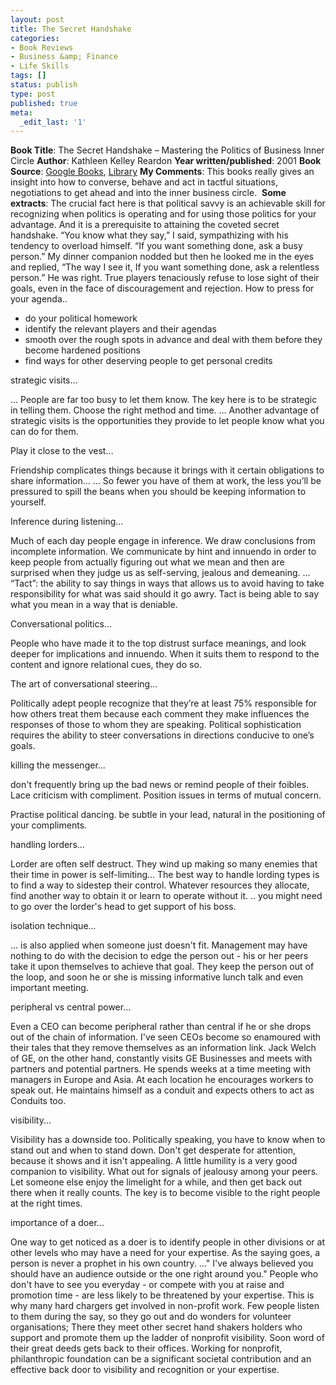 ```yaml
---
layout: post
title: The Secret Handshake
categories:
- Book Reviews
- Business &amp; Finance
- Life Skills
tags: []
status: publish
type: post
published: true
meta:
  _edit_last: '1'
---
```

**Book Title**: The Secret Handshake – Mastering the Politics of Business Inner Circle **Author**: Kathleen Kelley Reardon **Year written/published**: 2001 **Book Source**: [Google Books](http://books.google.com/books?id=-gmZAAAACAAJ&dq=the+secret+handshake), [Library](http://vistaweb.nlb.gov.sg/cgi-bin/cw_cgi?fullRecord+14951+3002+9928667+2+0) **My Comments**: This books really gives an insight into how to converse, behave and act in tactful situations, negotiations to get ahead and into the inner business circle.  **Some extracts**: The crucial fact here is that political savvy is an achievable skill for recognizing when politics is operating and for using those politics for your advantage. And it is a prerequisite to attaining the coveted secret handshake. “You know what they say,” I said, sympathizing with his tendency to overload himself. “If you want something done, ask a busy person.” My dinner companion nodded but then he looked me in the eyes and replied, “The way I see it, If you want something done, ask a relentless person.” He was right. True players tenaciously refuse to lose sight of their goals, even in the face of discouragement and rejection. How to press for your agenda..
- do your political homework
- identify the relevant players and their agendas
- smooth over the rough spots in advance and deal with them before they become hardened positions
- find ways for other deserving people to get personal credits

strategic visits…

… People are far too busy to let them know. The key here is to be strategic in telling them. Choose the right method and time. … Another advantage of strategic visits is the opportunities they provide to let people know what you can do for them.

Play it close to the vest…

Friendship complicates things because it brings with it certain obligations to share information… … So fewer you have of them at work, the less you’ll be pressured to spill the beans when you should be keeping information to yourself.

Inference during listening…

Much of each day people engage in inference. We draw conclusions from incomplete information. We communicate by hint and innuendo in order to keep people from actually figuring out what we mean and then are surprised when they judge us as self-serving, jealous and demeaning. … “Tact”: the ability to say things in ways that allows us to avoid having to take responsibility for what was said should it go awry. Tact is being able to say what you mean in a way that is deniable.

Conversational politics…

People who have made it to the top distrust surface meanings, and look deeper for implications and innuendo. When it suits them to respond to the content and ignore relational cues, they do so. 

The art of conversational steering…

Politically adept people recognize that they’re at least 75% responsible for how others treat them because each comment they make influences the responses of those to whom they are speaking. Political sophistication requires the ability to steer conversations in directions conducive to one’s goals. 

killing the messenger...

don't frequently bring up the bad news or remind people of their foibles. Lace criticism with compliment. Position issues in terms of mutual concern. 

Practise political dancing. be subtle in your lead, natural in the positioning of your compliments.

handling lorders...

Lorder are often self destruct. They wind up making so many enemies that their time in power is self-limiting... The best way to handle lording types is to find a way to sidestep their control. Whatever resources they allocate, find another way to obtain it or learn to operate without it. .. you might need to go over the lorder's head to get support of his boss.

isolation technique...

... is also applied when someone just doesn't fit. Management may have nothing to do with the decision to edge the person out - his or her peers take it upon themselves to achieve that goal. They keep the person out of the loop, and soon he or she is missing informative lunch talk and even important meeting.

peripheral vs central power...

Even a CEO can become peripheral rather than central if he or she drops out of the chain of information. I've seen CEOs become so enamoured with their tales that they remove themselves as an information link. Jack Welch of GE, on the other hand, constantly visits GE Businesses and meets with partners and potential partners. He spends weeks at a time meeting with managers in Europe and Asia. At each location he encourages workers to speak out. He maintains himself as a conduit and expects others to act as Conduits too.

visibility...

Visibility has a downside too. Politically speaking, you have to know when to stand out and when to stand down. Don't get desperate for attention, because it shows and it isn't appealing. A little humility is a very good companion to visibility. What out for signals of jealousy among your peers. Let someone else enjoy the limelight for a while, and then get back out there when it really counts. The key is to become visible to the right people at the right times.

importance of a doer...

One way to get noticed as a doer is to identify people in other divisions or at other levels who may have a need for your expertise. As the saying goes, a person is never a prophet in his own country. ..." I've always believed you should have an audience outside or the one right around you." People who don't have to see you everyday - or compete with you at raise and promotion time - are less likely to be threatened by your expertise. This is why many hard chargers get involved in non-profit work. Few people listen to them during the say, so they go out and do wonders for volunteer organisations; There they meet other secret hand shakers holders who support and promote them up the ladder of nonprofit visibility. Soon word of their great deeds gets back to their offices. Working for nonprofit, philanthropic foundation can be a significant societal contribution and an effective back door to visibility and recognition or your expertise. 
